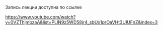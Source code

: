 Запись лекции доступна по ссылке

https://www.youtube.com/watch?v=0VZThjmbzaA&list=PLlN9z5WD58jr4_sbUx1prOaVHt3UIUFnZ&index=3